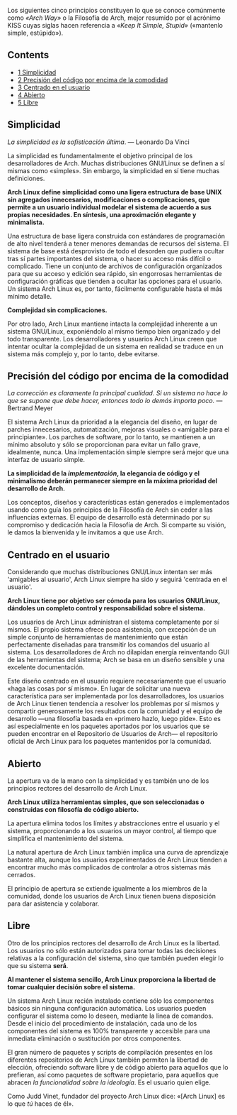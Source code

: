 Los siguientes cinco principios constituyen lo que se conoce comúnmente como *«Arch Way»* o la Filosofía de Arch, mejor resumido por el acrónimo KISS cuyas siglas hacen referencia a *«Keep It Simple, Stupid»* («mantenlo simple, estúpido»).

## Contents

*   [1 Simplicidad](#Simplicidad)
*   [2 Precisión del código por encima de la comodidad](#Precisi.C3.B3n_del_c.C3.B3digo_por_encima_de_la_comodidad)
*   [3 Centrado en el usuario](#Centrado_en_el_usuario)
*   [4 Abierto](#Abierto)
*   [5 Libre](#Libre)

## Simplicidad

*La simplicidad es la sofisticación última*. — Leonardo Da Vinci

La simplicidad es fundamentalmente el objetivo principal de los desarrolladores de Arch. Muchas distribuciones GNU/Linux se definen a sí mismas como «simples». Sin embargo, la simplicidad en sí tiene muchas definiciones.

**Arch Linux define simplicidad como una ligera estructura de base UNIX sin agregados innecesarios, modificaciones o complicaciones, que permite a un usuario individual modelar el sistema de acuerdo a sus propias necesidades. En síntesis, una aproximación elegante y minimalista.**

Una estructura de base ligera construida con estándares de programación de alto nivel tenderá a tener menores demandas de recursos del sistema. El sistema de base está desprovisto de todo el desorden que pudiera ocultar tras sí partes importantes del sistema, o hacer su acceso más difícil o complicado. Tiene un conjunto de archivos de configuración organizados para que su acceso y edición sea rápido, sin engorrosas herramientas de configuración gráficas que tienden a ocultar las opciones para el usuario. Un sistema Arch Linux es, por tanto, fácilmente configurable hasta el más mínimo detalle.

**Complejidad sin complicaciones.**

Por otro lado, Arch Linux mantiene intacta la complejidad inherente a un sistema GNU/Linux, exponiéndolo al mismo tiempo bien organizado y del todo transparente. Los desarrolladores y usuarios Arch Linux creen que intentar ocultar la complejidad de un sistema en realidad se traduce en un sistema más complejo y, por lo tanto, debe evitarse.

## Precisión del código por encima de la comodidad

*La corrección es claramente la principal cualidad. Si un sistema no hace lo que se supone que debe hacer, entonces todo lo demás importa poco.* — Bertrand Meyer

El sistema Arch Linux da prioridad a la elegancia del diseño, en lugar de parches innecesarios, automatización, mejoras visuales o «amigable para el principiante». Los parches de software, por lo tanto, se mantienen a un mínimo absoluto y sólo se proporcionan para evitar un fallo grave, idealmente, nunca. Una implementación simple siempre será mejor que una interfaz de usuario simple.

**La simplicidad de la *implementación*, la elegancia de código y el minimalismo deberán permanecer siempre en la máxima prioridad del desarrollo de Arch.**

Los conceptos, diseños y características están generados e implementados usando como guía los principios de la Filosofía de Arch sin ceder a las influencias externas. El equipo de desarrollo está determinado por su compromiso y dedicación hacia la Filosofía de Arch. Si comparte su visión, le damos la bienvenida y le invitamos a que use Arch.

## Centrado en el usuario

Considerando que muchas distribuciones GNU/Linux intentan ser más 'amigables al usuario', Arch Linux siempre ha sido y seguirá 'centrada en el usuario'.

**Arch Linux tiene por objetivo ser cómoda para los usuarios GNU/Linux, dándoles un completo control y responsabilidad sobre el sistema.**

Los usuarios de Arch Linux administran el sistema completamente por sí mismos. El propio sistema ofrece poca asistencia, con excepción de un simple conjunto de herramientas de mantenimiento que están perfectamente diseñadas para transmitir los comandos del usuario al sistema. Los desarrolladores de Arch no dilapidan energía reinventando GUI de las herramientas del sistema; Arch se basa en un diseño sensible y una excelente documentación.

Este diseño centrado en el usuario requiere necesariamente que el usuario «haga las cosas por sí mismo». En lugar de solicitar una nueva característica para ser implementada por los desarrolladores, los usuarios de Arch Linux tienen tendencia a resolver los problemas por sí mismos y compartir generosamente los resultados con la comunidad y el equipo de desarrollo —una filosofía basada en «primero hazlo, luego pide». Esto es así especialmente en los paquetes aportados por los usuarios que se pueden encontrar en el Repositorio de Usuarios de Arch— el repositorio oficial de Arch Linux para los paquetes mantenidos por la comunidad.

## Abierto

La apertura va de la mano con la simplicidad y es también uno de los principios rectores del desarrollo de Arch Linux.

**Arch Linux utiliza herramientas simples, que son seleccionadas o construidas con filosofía de código abierto.**

La apertura elimina todos los límites y abstracciones entre el usuario y el sistema, proporcionando a los usuarios un mayor control, al tiempo que simplifica el mantenimiento del sistema.

La natural apertura de Arch Linux también implica una curva de aprendizaje bastante alta, aunque los usuarios experimentados de Arch Linux tienden a encontrar mucho más complicados de controlar a otros sistemas más cerrados.

El principio de apertura se extiende igualmente a los miembros de la comunidad, donde los usuarios de Arch Linux tienen buena disposición para dar asistencia y colaborar.

## Libre

Otro de los principios rectores del desarrollo de Arch Linux es la libertad. Los usuarios no sólo están autorizados para tomar todas las decisiones relativas a la configuración del sistema, sino que también pueden elegir lo que su sistema **será**.

**Al mantener el sistema sencillo, Arch Linux proporciona la libertad de tomar cualquier decisión sobre el sistema.**

Un sistema Arch Linux recién instalado contiene sólo los componentes básicos sin ninguna configuración automática. Los usuarios pueden configurar el sistema como lo deseen, mediante la línea de comandos. Desde el inicio del procedimiento de instalación, cada uno de los componentes del sistema es 100% transparente y accesible para una inmediata eliminación o sustitución por otros componentes.

El gran número de paquetes y scripts de compilación presentes en los diferentes repositorios de Arch Linux también permiten la libertad de elección, ofreciendo software libre y de código abierto para aquellos que lo prefieran, así como paquetes de software propietario, para aquellos que abracen *la funcionalidad sobre la ideología*. Es el usuario quien elige.

Como Judd Vinet, fundador del proyecto Arch Linux dice: «[Arch Linux] es lo que *tú* haces de él».